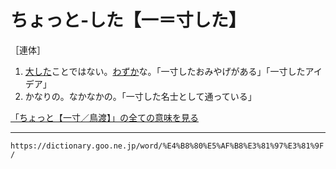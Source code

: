 # ちょっと‐した【一＝寸した】

［連体］
1.  [大した](たいした（大した）)ことではない。[わずか](わずか（僅か／纔か）)な。「一寸したおみやげがある」「一寸したアイデア」
2.  かなりの。なかなかの。「一寸した名士として通っている」    

[「ちょっと【一寸／鳥渡】」の全ての意味を見る](https://dictionary.goo.ne.jp/word/%E4%B8%80%E5%AF%B8_%28%E3%81%A1%E3%82%87%E3%81%A3%E3%81%A8%29/#jn-145322)

---
`https://dictionary.goo.ne.jp/word/%E4%B8%80%E5%AF%B8%E3%81%97%E3%81%9F/`